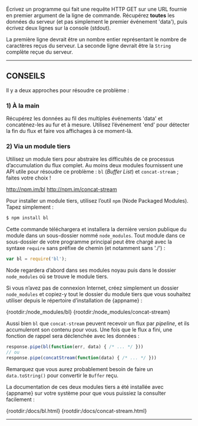 Écrivez un programme qui fait une requête HTTP GET sur une URL fournie en
premier argument de la ligne de commande.  Récupérez **toutes** les données
du serveur (et pas simplement le premier événement 'data'), puis écrivez
deux lignes sur la console (stdout).

La première ligne devrait être un nombre entier représentant le nombre de
caractères reçus du serveur.  La seconde ligne devrait être la `String`
complète reçue du serveur.

----------------------------------------------------------------------

## CONSEILS

Il y a deux approches pour résoudre ce problème :

### 1) À la main

Récupérez les données au fil des multiples événements 'data' et
concaténez-les au fur et à mesure.  Utilisez l’événement 'end' pour détecter
la fin du flux et faire vos affichages à ce moment-là.

### 2) Via un module tiers

Utilisez un module tiers pour abstraire les difficultés de ce processus
d’accumulation du flux complet.  Au moins deux modules fournissent une API
utile pour résoudre ce problème : `bl` (*Buffer List*) et `concat-stream` ;
faites votre choix !

  <http://npm.im/bl>
  <http://npm.im/concat-stream>

Pour installer un module tiers, utilisez l’outil `npm` (Node Packaged Modules).
Tapez simplement :

```sh
$ npm install bl
```

Cette commande téléchargera et installera la dernière version publique du
module dans un sous-dossier nommé `node_modules`.  Tout module dans ce
sous-dossier de votre programme principal peut être chargé avec la syntaxe
`require` sans préfixe de chemin (et notamment sans './') :

```js
var bl = require('bl');
```

Node regardera d’abord dans ses modules noyau puis dans le dossier
`node_modules` où se trouve le module tiers.

Si vous n’avez pas de connexion Internet, créez simplement un dossier
`node_modules` et copiez-y tout le dossier du module tiers que vous
souhaitez utiliser depuis le répertoire d’installation de {appname} :

  {rootdir:/node_modules/bl}
  {rootdir:/node_modules/concat-stream}

Aussi bien `bl` que `concat-stream` peuvent recevoir un flux par *pipeline*,
et ils accumuleront son contenu pour vous.  Une fois que le flux a fini, une
fonction de rappel sera déclenchée avec les données :

```js
response.pipe(bl(function(err, data) { /* ... */ }))
// ou
response.pipe(concatStream(function(data) { /* ... */ }))
```

Remarquez que vous aurez probablement besoin de faire un `data.toString()`
pour convertir le `Buffer` reçu.

La documentation de ces deux modules tiers a été installée avec {appname}
sur votre système pour que vous puissiez la consulter facilement :

  {rootdir:/docs/bl.html}
  {rootdir:/docs/concat-stream.html}

----------------------------------------------------------------------
